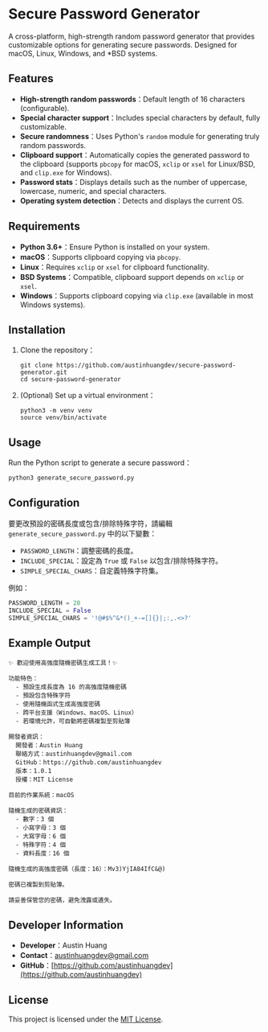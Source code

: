 # Secure Password Generator

A cross-platform, high-strength random password generator that provides customizable options for generating secure passwords. Designed for macOS, Linux, Windows, and \*BSD systems.

## Features

- **High-strength random passwords**：Default length of 16 characters (configurable).
- **Special character support**：Includes special characters by default, fully customizable.
- **Secure randomness**：Uses Python's `random` module for generating truly random passwords.
- **Clipboard support**：Automatically copies the generated password to the clipboard (supports `pbcopy` for macOS, `xclip` or `xsel` for Linux/BSD, and `clip.exe` for Windows).
- **Password stats**：Displays details such as the number of uppercase, lowercase, numeric, and special characters.
- **Operating system detection**：Detects and displays the current OS.

## Requirements

- **Python 3.6+**：Ensure Python is installed on your system.
- **macOS**：Supports clipboard copying via `pbcopy`.
- **Linux**：Requires `xclip` or `xsel` for clipboard functionality.
- **BSD Systems**：Compatible, clipboard support depends on `xclip` or `xsel`.
- **Windows**：Supports clipboard copying via `clip.exe` (available in most Windows systems).

## Installation

1. Clone the repository：

   ```shell
   git clone https://github.com/austinhuangdev/secure-password-generator.git
   cd secure-password-generator
   ```

2. (Optional) Set up a virtual environment：

   ```shell
   python3 -m venv venv
   source venv/bin/activate
   ```

## Usage

Run the Python script to generate a secure password：

```bash
python3 generate_secure_password.py
```

## Configuration

要更改預設的密碼長度或包含/排除特殊字符，請編輯 `generate_secure_password.py` 中的以下變數：

- `PASSWORD_LENGTH`：調整密碼的長度。
- `INCLUDE_SPECIAL`：設定為 `True` 或 `False` 以包含/排除特殊字符。
- `SIMPLE_SPECIAL_CHARS`：自定義特殊字符集。

例如：

```python
PASSWORD_LENGTH = 20
INCLUDE_SPECIAL = False
SIMPLE_SPECIAL_CHARS = '!@#$%^&*()_+-=[]{}|;:,.<>?'
```

## Example Output

```plaintext
✨ 歡迎使用高強度隨機密碼生成工具！✨

功能特色：
  - 預設生成長度為 16 的高強度隨機密碼
  - 預設包含特殊字符
  - 使用隨機函式生成高強度密碼
  - 跨平台支援（Windows、macOS、Linux）
  - 若環境允許，可自動將密碼複製至剪貼簿

開發者資訊：
  開發者：Austin Huang
  聯絡方式：austinhuangdev@gmail.com
  GitHub：https://github.com/austinhuangdev
  版本：1.0.1
  授權：MIT License

目前的作業系統：macOS

隨機生成的密碼資訊：
  - 數字：3 個
  - 小寫字母：3 個
  - 大寫字母：6 個
  - 特殊字符：4 個
  - 資料長度：16 個

隨機生成的高強度密碼（長度：16）：Mv3)YjIA84IfC&@)

密碼已複製到剪貼簿。

請妥善保管您的密碼，避免洩露或遺失。
```

## Developer Information

- **Developer**：Austin Huang
- **Contact**：[austinhuangdev@gmail.com](mailto:austinhuangdev@gmail.com)
- **GitHub**：[https://github.com/austinhuangdev](https://github.com/austinhuangdev)

## License

This project is licensed under the [MIT License](LICENSE).